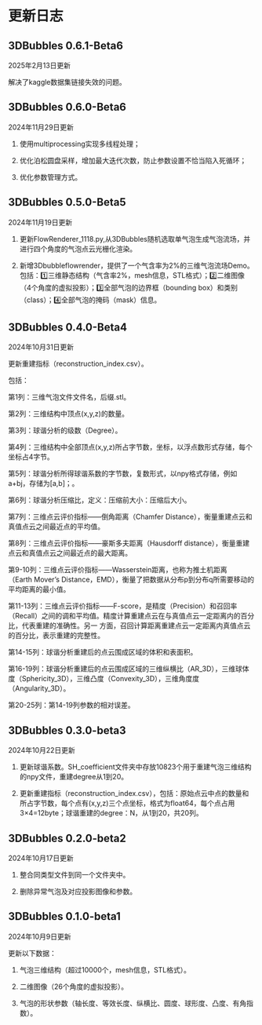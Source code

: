 
# 更新日志

## 3DBubbles 0.6.1-Beta6

2025年2月13日更新

解决了kaggle数据集链接失效的问题。

## 3DBubbles 0.6.0-Beta6

2024年11月29日更新

1.  使用multiprocessing实现多线程处理；

2.  优化泊松圆盘采样，增加最大迭代次数，防止参数设置不恰当陷入死循环；

3.  优化参数管理方式。

## 3DBubbles 0.5.0-Beta5

2024年11月19日更新

1.  更新FlowRenderer\_1118.py,从3DBubbles随机选取单气泡生成气泡流场，并进行四个角度的气泡点云光栅化渲染。

2.  新增3Dbubbleflowrender，提供了一个气含率为2%的三维气泡流场Demo。包括：1️⃣三维静态结构（气含率2%，mesh信息，STL格式）；2️⃣二维图像（4个角度的虚拟投影）；3️⃣全部气泡的边界框（bounding box）和类别（class）；4️⃣全部气泡的掩码（mask）信息。

## 3DBubbles 0.4.0-Beta4

2024年10月31日更新

更新重建指标（reconstruction\_index.csv）。

包括：

第1列：三维气泡文件文件名，后缀.stl。

第2列：三维结构中顶点(x,y,z)的数量。

第3列：球谐分析的级数（Degree）。

第4列：三维结构中全部顶点(x,y,z)所占字节数，坐标，以浮点数形式存储，每个坐标占4字节。

第5列：球谐分析所得球谐系数的字节数，复数形式，以npy格式存储，例如a+bj，存储为\[a,b]；。

第6列：球谐分析压缩比，定义：压缩前大小：压缩后大小。

第7列：三维点云评价指标——倒角距离（Chamfer Distance），衡量重建点云和真值点云之间最近点的平均值。

第8列：三维点云评价指标——豪斯多夫距离（Hausdorff distance），衡量重建点云和真值点云之间最近点的最大距离。

第9-10列：三维点云评价指标——Wasserstein距离，也称为推土机距离（Earth Mover’s Distance，EMD），衡量了把数据从分布p到分布q所需要移动的平均距离的最小值。

第11-13列：三维点云评价指标——F-score，是精度（Precision）和召回率（Recall）之间的调和平均值。精度计算重建点云在与真值点云一定距离内的百分比，代表重建的准确性。另一
方面，召回计算距离重建点云一定距离内真值点云的百分比，表示重建的完整性。

第14-15列：球谐分析重建后的点云围成区域的体积和表面积。

第16-19列：球谐分析重建后的点云围成区域的三维纵横比（AR\_3D），三维球体度（Sphericity\_3D），三维凸度（Convexity\_3D），三维角度度（Angularity\_3D）。

第20-25列：第14-19列参数的相对误差。

## 3DBubbles 0.3.0-beta3

2024年10月22日更新

1.  更新球谐系数。SH\_coefficient文件夹中存放10823个用于重建气泡三维结构的npy文件，重建degree从1到20。

2.  更新重建指标（reconstruction\_index.csv），包括：原始点云中点的数量和所占字节数，每个点有(x,y,z)三个点坐标，格式为float64，每个点占用3×4\=12byte；球谐重建的degree：N，从1到20，共20列。

## 3DBubbles 0.2.0-beta2

2024年10月17日更新

1.  整合同类型文件到同一个文件夹中。

2.  删除异常气泡及对应投影图像和参数。

## 3DBubbles 0.1.0-beta1

2024年10月9日更新

更新以下数据：

1.  气泡三维结构（超过10000个，mesh信息，STL格式）。

2.  二维图像（26个角度的虚拟投影）。

3.  气泡的形状参数（轴长度、等效长度、纵横比、圆度、球形度、凸度、有角指数）。
